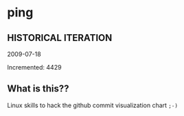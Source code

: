 # ping

## HISTORICAL ITERATION
2009-07-18

Incremented: 4429

## What is this?? 
Linux skills to hack the github commit visualization chart `;-)`

